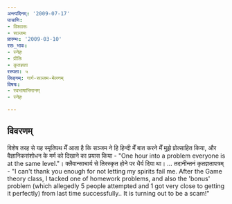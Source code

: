 ```yaml
---
अन्त्यदिनम्: '2009-07-17'
पात्राणि:
- विश्वासः
- सञ्जमः
प्रारम्भः: '2009-03-10'
रसः_भावः:
- स्नेहः
- प्रीतिः
- कृतज्ञता
रस्यता: ५
लिङ्गम्: गार्ग-सञ्जम-मेलनम्
विषयः:
- स्वभाषाभिमानम्
- स्नेहः

---
```


## विवरणम्
विशेष तरह से यह स्मृतिपथ मेँ आता है कि सञ्जम ने हि हिन्दी मेँ बात करने मेँ मुझे प्रोत्साहित किया, और वैज्ञानिकसंशोधन के मर्म को दिखाने का प्रयास किया - "One hour into a problem everyone is at the same level."। क्लैवान्साचार्य से तिरस्कृत होने पर धैर्य दिया था। … तदानीन्तनं कृतज्ञतापत्रम् - "I can't thank you enough for not letting my spirits fail me. After the Game theory class, I tacked one of homework problems, and also the 'bonus' problem (which allegedly 5 people attempted and 1 got very close to getting it perfectly) from last time successfully.. It is turning out to be a scam!"

